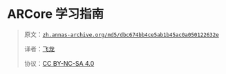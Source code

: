 # ARCore 学习指南

> 原文：[`zh.annas-archive.org/md5/dbc674bb4ce5ab1b45ac0a050122632e`](https://zh.annas-archive.org/md5/dbc674bb4ce5ab1b45ac0a050122632e)
> 
> 译者：[飞龙](https://github.com/wizardforcel)
> 
> 协议：[CC BY-NC-SA 4.0](http://creativecommons.org/licenses/by-nc-sa/4.0/)